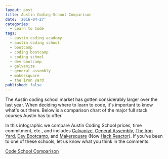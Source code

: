 ```yaml
---
layout: post
title: Austin Coding School Comparison
date: '2016-04-27'
categories:
  - Learn to Code
tags:
  - austin coding academy
  - austin coding school
  - bootcamp
  - coding bootcamp
  - coding school
  - dev bootcamp
  - galvanize
  - general assembly
  - makersquare
  - the iron yard
published: false
---
```


The Austin coding school market has gotten considerably larger over the last year. When deciding where to learn to code, it's important to know what's out there. Below is a comparison chart of the major full stack courses Austin has to offer.

In this infographic we compare Austin Coding School prices, time commitment, etc., and includes [Galvanize](http://galvanize.com), [General Assembly](http://generalassemb.ly), [The Iron Yard](http://theironyard.com), [Dev Bootcamp,](http://devbootcamp.com) and [Makersquare](http://makersquare.com) (Now [Hack Reactor](http://www.hackreactor.com)).
If you've been to one of these schools, let us know what you think in the comments.
<!-- DEAD LINK -->
[Code School Comparison](//www.austincodingacademy.com/wp-content/uploads/2016/04/Code-School-Comparison.jpg)
